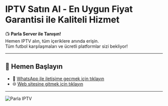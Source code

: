 <h1>IPTV Satın Al - En Uygun Fiyat Garantisi ile Kaliteli Hizmet</h1>

📺 **Parla Server ile Tanışın!**  
Hemen IPTV alın, tüm içeriklere anında erişin.  
Tüm futbol karşılaşmaları ve ücretli platformlar sizi bekliyor!

---

## 🚀 Hemen Başlayın

- 📲 [WhatsApp ile iletişime geçmek için tıklayın](https://api.whatsapp.com/send?phone=447871719796)
- 🌐 [Web sitesine gitmek için tıklayın](https://parlaiptv.net/)

---

![Parla IPTV](https://github.com/user-attachments/assets/2ba5ca4d-3b6d-436f-b2c2-49c2964713c7)
